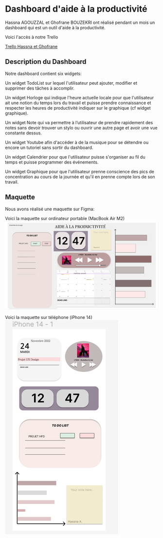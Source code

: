 # Dashboard d'aide à la productivité



Hassna AGOUZZAL et Ghofrane BOUZEKRI ont réalisé pendant un mois un dashboard qui est un outil d'aide à la productivité. 



Voici l'accès à notre Trello

<p align="center">

 <a href="https://trello.com/b/opYAwHVE/t%C3%A2ches">Trello Hassna et Ghofrane</a>

</p>



## Description du Dashboard



Notre dashboard contient six widgets:



Un widget TodoList sur lequel l'utilisateur peut ajouter, modifier et supprimer des tâches à accomplir.


Un widget Horloge qui indique l'heure actuelle locale pour que l'utilisateur ait une notion du temps lors du travail et puisse prendre connaissance et respecter les heures de productivité indiquer sur le graphique (cf widget graphique).


Un widget Note qui va permettre à l’utilisateur de prendre rapidement des notes sans devoir trouver un stylo ou ouvrir une autre page et avoir une vue constante dessus.


Un widget Youtube afin d'accéder à de la musique pour se détendre ou encore un tutoriel sans sortir du dashboard.


Un widget Calendrier pour que l'utilisateur puisse s'organiser au fil du temps et puisse programmer des événements.


Un widget Graphique pour que l'utilisateur prenne conscience des pics de concentration au cours de la journée et qu'il en prenne compte lors de son travail.

## Maquette

Nous avons réalisé une maquette sur Figma:

Voici la maquette sur ordinateur portable (MacBook Air M2)
![Maquette](maquette1.png)

Voici la maquette sur téléphone (iPhone 14)
![Maquette](maquette2.png)